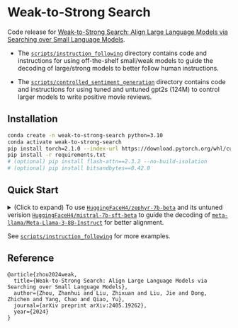 <!-- TODO: change `weak-to-strong-search` ot `weak-to-strong-search` -->

# Weak-to-Strong Search

Code release for [Weak-to-Strong Search: Align Large Language Models via Searching over Small Language Models](https://arxiv.org/abs/2405.19262).

- The [`scripts/instruction_following`](https://github.com/ZHZisZZ/weak-to-strong-search/blob/main/scripts/instruction_following) directory contains code and instructions for using off-the-shelf small/weak models to guide the decoding of large/strong models to better follow human instructions.

- The [`scripts/controlled_sentiment_generation`](https://github.com/ZHZisZZ/weak-to-strong-search/blob/main/scripts/controlled_sentiment_generation) directory contains code and instructions for using tuned and untuned gpt2s (124M) to control larger models to write positive movie reviews.


## Installation

```bash
conda create -n weak-to-strong-search python=3.10
conda activate weak-to-strong-search
pip install torch=2.1.0 --index-url https://download.pytorch.org/whl/cu118
pip install -r requirements.txt
# (optional) pip install flash-attn==2.3.2 --no-build-isolation
# (optional) pip install bitsandbytes==0.42.0
```

## Quick Start

<details>
<summary>
(Click to expand) To use <a href="https://huggingface.co/HuggingFaceH4/zephyr-7b-beta"><code>HuggingFaceH4/zephyr-7b-beta</code></a> and its untuned verision <a href="https://huggingface.co/HuggingFaceH4/mistral-7b-sft-beta"><code>HuggingFaceH4/mistral-7b-sft-beta</code></a> to guide the decoding of <a href="https://huggingface.co/meta-llama/Meta-Llama-3-8B-Instruct"><code>meta-llama/Meta-Llama-3-8B-Instruct</code></a> for better alignment.
</summary>

```python
import torch
from transformers import AutoModelForCausalLM, AutoTokenizer

from src.inference_time_alignment.decoders.cbs import CBSPosthocGenerationMixin
from src.inference_time_alignment.scorers import ImplicitValueScorer


def get_zephyr_scorer() -> ImplicitValueScorer:
    """
    Use `zephyr-7b-beta` and its untuned verision `mistral-7b-sft-beta` as scorer to guide other models
    """
    tuned_model = AutoModelForCausalLM.from_pretrained(
        "HuggingFaceH4/zephyr-7b-beta", torch_dtype=torch.bfloat16, device_map="auto")
    untuned_model = AutoModelForCausalLM.from_pretrained(
        "HuggingFaceH4/mistral-7b-sft-beta", torch_dtype=torch.bfloat16, device_map="auto")
    tokenizer = AutoTokenizer.from_pretrained("HuggingFaceH4/zephyr-7b-beta")
    tokenizer.pad_token = tokenizer.eos_token
    tokenizer.padding_side = "right"
    prompt_template = tokenizer.apply_chat_template(
        [
            {"role": "system", "content": ""},
            {"role": "user",   "content": "{raw_prompt}"},
        ],
        tokenize=False, 
        add_generation_prompt=True,
    )
    implicit_value_scorer = ImplicitValueScorer(
        model=tuned_model,
        ref_model=untuned_model,
        tokenizer=tokenizer,
        model_prompt_template=prompt_template,
        ref_model_prompt_template=prompt_template,
    )
    return implicit_value_scorer


# the (stonger/larger) model to be guided
base = AutoModelForCausalLM.from_pretrained(
    "meta-llama/Meta-Llama-3-8B-Instruct", torch_dtype=torch.bfloat16, device_map="auto")
tokenizer = AutoTokenizer.from_pretrained("meta-llama/Meta-Llama-3-8B-Instruct")
prompt_template = tokenizer.apply_chat_template(
    [
        {"role": "system", "content": ""},
        {"role": "user",   "content": "{raw_prompt}"},
    ],
    tokenize=False, 
    add_generation_prompt=True,
)

# chunk-level beam search wrapper
cbs_model = CBSPosthocGenerationMixin(base, tokenizer)
# implicit value scorer
scorer = get_zephyr_scorer()

# prepare prompts
raw_prompt = "Who are you?"
prompt = prompt_template.format(raw_prompt=raw_prompt)
prompt_tokenized = tokenizer(prompt, return_tensors="pt", add_special_tokens=False)
prompt_len = prompt_tokenized["input_ids"].size(1)

# search for the highest scoring response
outputs = cbs_model.search(
    input_ids=prompt_tokenized["input_ids"].cuda(),
    attention_mask=prompt_tokenized["attention_mask"].cuda(),
    scorer=scorer.set_raw_prompt(raw_prompt),
    split_by_prompt_text=False,
    w=2, k=2, l=30, # CBS related args 
    max_new_tokens=128,
)

print(tokenizer.decode(outputs[0][prompt_len:], skip_special_tokens=True))
```

</details>


See [`scripts/instruction_following`](https://github.com/ZHZisZZ/weak-to-strong-search/blob/main/scripts/instruction_following) for more examples.


## Reference

```
@article{zhou2024weak,
  title={Weak-to-Strong Search: Align Large Language Models via Searching over Small Language Models},
  author={Zhou, Zhanhui and Liu, Zhixuan and Liu, Jie and Dong, Zhichen and Yang, Chao and Qiao, Yu},
  journal={arXiv preprint arXiv:2405.19262},
  year={2024}
}
```
